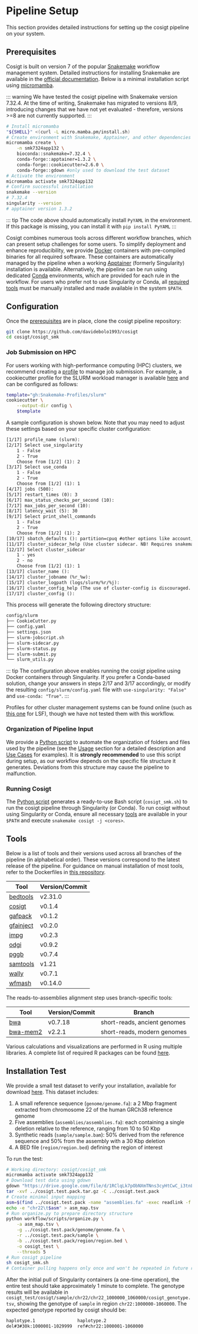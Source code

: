 # Pipeline Setup

This section provides detailed instructions for setting up the cosigt pipeline on your system.

## Prerequisites

Cosigt is built on version 7 of the popular [Snakemake](https://snakemake.github.io) workflow management system. Detailed instructions for installing Snakemake are available in the [official documentation](https://snakemake.readthedocs.io/en/stable/getting_started/installation.html). Below is a minimal installation script using [micromamba](https://mamba.readthedocs.io/en/latest/user_guide/micromamba.html).

::: warning
We have tested the cosigt pipeline with Snakemake version 7.32.4. At the time of writing, Snakemake has migrated to versions 8/9, introducing changes that we have not yet evaluated - therefore, versions >=8 are not currently supported.
:::

```bash
# Install micromamba
"${SHELL}" <(curl -L micro.mamba.pm/install.sh)
# Create environment with Snakemake, Apptainer, and other dependencies
micromamba create \
    -n smk7324app132 \
    bioconda::snakemake=7.32.4 \
    conda-forge::apptainer=1.3.2 \
    conda-forge::cookiecutter=2.6.0 \
    conda-forge::gdown #only used to download the test dataset
# Activate the environment
micromamba activate smk7324app132
# Confirm successful installation
snakemake --version
# 7.32.4
singularity --version
# apptainer version 1.3.2
```

::: tip
The code above should automatically install `PyYAML` in the environment. If this package is missing, you can install it with `pip install PyYAML`
:::

Cosigt combines numerous tools across different workflow branches, which can present setup challenges for some users. To simplify deployment and enhance reproducibility, we provide [Docker](https://www.docker.com/) containers with pre-compiled binaries for all required software. These containers are automatically managed by the pipeline when a working [Apptainer](https://apptainer.org/) (formerly Singularity) installation is available. Alternatively, the pipeline can be run using dedicated [Conda](https://docs.conda.io/projects/conda/en/latest/user-guide/getting-started.html) environments, which are provided for each rule in the workflow. For users who prefer not to use Singularity or Conda, all [required tools](#tools) must be manually installed and made available in the system `$PATH`.

## Configuration

Once the [prerequisites](#prerequisites) are in place, clone the cosigt pipeline repository:

```bash
git clone https://github.com/davidebolo1993/cosigt
cd cosigt/cosigt_smk
```

### Job Submission on HPC

For users working with high-performance computing (HPC) clusters, we recommend creating a [profile](https://snakemake.readthedocs.io/en/stable/executing/cli.html#profiles) to manage job submission. For example, a cookiecutter profile for the SLURM workload manager is available [here](https://github.com/Snakemake-Profiles/slurm) and can be configured as follows:

```bash
template="gh:Snakemake-Profiles/slurm"
cookiecutter \
    --output-dir config \
    $template
```

A sample configuration is shown below. Note that you may need to adjust these settings based on your specific cluster configuration:

```txt
[1/17] profile_name (slurm):
[2/17] Select use_singularity
    1 - False
    2 - True
    Choose from [1/2] (1): 2
[3/17] Select use_conda
    1 - False
    2 - True
    Choose from [1/2] (1): 1
[4/17] jobs (500):
[5/17] restart_times (0): 3
[6/17] max_status_checks_per_second (10):
[7/17] max_jobs_per_second (10):
[8/17] latency_wait (5): 30
[9/17] Select print_shell_commands
    1 - False
    2 - True
    Choose from [1/2] (1): 2
[10/17] sbatch_defaults (): partition=cpuq #other options like account, qos, etc. can be added here
[11/17] cluster_sidecar_help (Use cluster sidecar. NB! Requires snakemake >= 7.0! Enter to continue...):
[12/17] Select cluster_sidecar
    1 - yes
    2 - no
    Choose from [1/2] (1): 1
[13/17] cluster_name ():
[14/17] cluster_jobname (%r_%w):
[15/17] cluster_logpath (logs/slurm/%r/%j):
[16/17] cluster_config_help (The use of cluster-config is discouraged. Rather, set snakemake CLI options in the profile configuration file (see snakemake documentation on best practices). Enter to continue...):
[17/17] cluster_config ():
```

This process will generate the following directory structure:

```txt
config/slurm
├── CookieCutter.py
├── config.yaml
├── settings.json
├── slurm-jobscript.sh
├── slurm-sidecar.py
├── slurm-status.py
├── slurm-submit.py
└── slurm_utils.py
```

::: tip
The configuration above enables running the cosigt pipeline using Docker containers through Singularity. If you prefer a Conda-based solution, change your answers in steps 2/17 and 3/17 accordingly, or modify the resulting `config/slurm/config.yaml` file with `use-singularity: "False"` and `use-conda: "True"`.
:::

Profiles for other cluster management systems can be found online (such as [this one](https://github.com/Christian-Heyer/snakemake-lsf) for LSF), though we have not tested them with this workflow.

### Organization of Pipeline Input

We provide a [Python script](https://github.com/davidebolo1993/cosigt/blob/master/cosigt_smk/workflow/scripts/organize.py) to automate the organization of folders and files used by the pipeline (see the [Usage](/docs/usage/usage.md) section for a detailed description and [Use Cases](/docs/usecases/usecases.md) for examples). It is **strongly recommended** to use this script during setup, as our workflow depends on the specific file structure it generates. Deviations from this structure may cause the pipeline to malfunction.

### Running Cosigt

The [Python script](#organization-of-pipeline-input) generates a ready-to-use Bash script (`cosigt_smk.sh`) to run the cosigt pipeline through Singularity (or Conda). To run cosigt without using Singularity or Conda, ensure all necessary [tools](#tools) are available in your `$PATH` and execute `snakemake cosigt -j <cores>`.

## Tools

Below is a list of tools and their versions used across all branches of the pipeline (in alphabetical order). These versions correspond to the latest release of the pipeline. For guidance on manual installation of most tools, refer to the Dockerfiles in [this repository](https://github.com/davidebolo1993/cosigt_containers/tree/main).


| Tool            | Version/Commit          |
| --------------- | ---------------- |
| [bedtools](https://github.com/arq5x/bedtools2)  | v2.31.0 |
| [cosigt](https://github.com/davidebolo1993/cosigt)  | v0.1.4 |
| [gafpack](https://github.com/pangenome/gafpack)  |  v0.1.2 |
| [gfainject](https://github.com/AndreaGuarracino/gfainject)  |  v0.2.0 |
| [impg](https://github.com/pangenome/impg)  |  v0.2.3 |
| [odgi](https://github.com/pangenome/odgi)  | v0.9.2 |
| [pggb](https://github.com/pangenome/pggb)  | v0.7.4 |
| [samtools](https://github.com/samtools/samtools)  | v1.21 |
| [wally](https://github.com/tobiasrausch/wally)  | v0.7.1 |
| [wfmash](https://github.com/waveygang/wfmash)  | v0.14.0 |

The reads-to-assemblies alignment step uses branch-specific tools:

| Tool            | Version/Commit         | Branch          |
| --------------- | ---------------- |---------------- |
| [bwa](https://github.com/lh3/bwa)  | v0.7.18 | short-reads, ancient genomes |
| [bwa-mem2](https://github.com/bwa-mem2/bwa-mem2)  | v2.2.1 | short-reads, modern genomes  |

Various calculations and visualizations are performed in R using multiple libraries. A complete list of required R packages can be found [here](https://github.com/davidebolo1993/cosigt_containers/blob/877bd1ecac86de8c1f079d08884c434c823786c7/renv/4.3.3/Dockerfile#L21-L50).

## Installation Test

We provide a small test dataset to verify your installation, available for download [here](https://drive.google.com/file/d/1RClqLk7pObNXmTNns3cyHtCwC_i3tnLP/view?usp=sharing). This dataset includes:

1. A small reference sequence (`genome/genome.fa`): a 2 Mbp fragment extracted from chromosome 22 of the human GRCh38 reference genome
2. Five assemblies (`assemblies/assemblies.fa`): each containing a single deletion relative to the reference, ranging from 10 to 50 Kbp
3. Synthetic reads (`sample/sample.bam`): 50% derived from the reference sequence and 50% from the assembly with a 30 Kbp deletion
4. A BED file (`region/region.bed`) defining the region of interest

To run the test:

```bash
# Working directory: cosigt/cosigt_smk
micromamba activate smk7324app132
# Download test data using gdown
gdown "https://drive.google.com/file/d/1RClqLk7pObNXmTNns3cyHtCwC_i3tnLP/view?usp=sharing" -O ../cosigt.test.pack.tar.gz
tar -xvf ../cosigt.test.pack.tar.gz -C ../cosigt.test.pack
# Create minimal input mapping
asm=$(find ../cosigt.test.pack -name "assemblies.fa" -exec readlink -f {} \;)
echo -e "chr22\t$asm" > asm_map.tsv
# Run organize.py to prepare directory structure
python workflow/scripts/organize.py \
    -a asm_map.tsv \
    -g ../cosigt.test.pack/genome/genome.fa \
    -r ../cosigt.test.pack/sample \
    -b ../cosigt.test.pack/region/region.bed \
    -o cosigt_test \
    --threads 5
# Run cosigt pipeline
sh cosigt_smk.sh
# Container pulling happens only once and won't be repeated in future runs
```

After the initial pull of Singularity containers (a one-time operation), the entire test should take approximately 1 minute to complete. The genotype results will be available in `cosigt_test/cosigt/sample/chr22/chr22_1000000_1060000/cosigt_genotype.tsv`, showing the genotype of `sample` in region `chr22:1000000-1060000`. The expected genotype reported by cosigt should be:

```txt
haplotype.1                haplotype.2
del#3#30k:1000001-1029999  ref#chr22:1000001-1060000
```